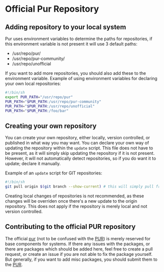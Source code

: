 # Official Pur Repository
## Adding repository to your local system
Pur uses environment variables to determine the paths for repositories, if this environment variable is not present it will use 3 default paths:
* /usr/repo/pur/ 
* /usr/repo/pur-community/
* /usr/repo/unofficial

If you want to add more repositories, you should also add these to the environment variable. Example of using environment variables for declaring your own local repositories:


```sh
#!/bin/sh
export PUR_PATH="/usr/repo/pur"
PUR_PATH="$PUR_PATH:/usr/repo/pur-community"
PUR_PATH="$PUR_PATH:/usr/repo/unofficial"
PUR_PATH="$PUR_PATH:/foo/bar"
```

## Creating your own repository
You can create your own repository, either locally, version controlled, or published in what way you may want. You can declare your own way of updating the repository within the `update` script. This file does not have to be present, as it will simply skip updating the repository if it is not present. However, it will not automatically detect repositories, so if you do want it to update; declare it manually. 

Example of an `update` script for GIT repositories:

```sh
#!/bin/sh
git pull origin $(git branch --show-current) # this will simply pull from the current used branch upon `pur update`.
```

Creating local changes of repositories is not recommended, as these changes will be overriden once there's a new update to the origin repository. This does not apply if the repository is merely local and not version controlled.

## Contributing to the official PUR repository 
The official [pur](https://github.com/purlinux/pur) (not to be confused with the [PUR](https://github.com/purlinux/pur-user-repository)) is merely reserved for base components for systems. If there any issues with the packages, or there are packages which should be added here, feel free to create a pull request, or create an issue if you are not able to fix the package yourself. But generally, if you want to add misc packages, you should submit them to the [PUR](https://github.com/purlinux/pur-user-repository).
